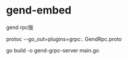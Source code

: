 # gend-embed

gend rpc版

protoc --go_out=plugins=grpc:. GendRpc.proto

go build -o gend-grpc-server main.go
